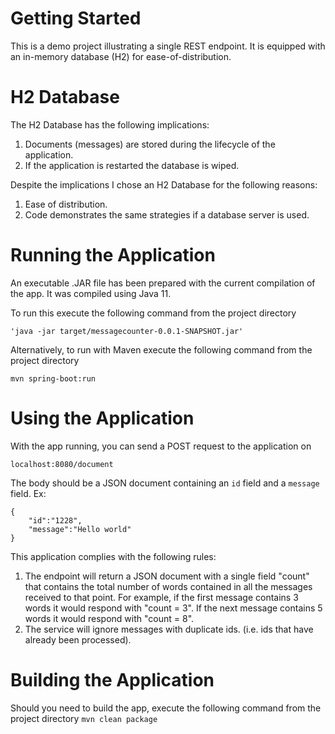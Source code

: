 # Getting Started
This is a demo project illustrating a single REST endpoint.
It is equipped with an in-memory database (H2) for ease-of-distribution.

# H2 Database
The H2 Database has the following implications:
1. Documents (messages) are stored during the lifecycle of the application.
2. If the application is restarted the database is wiped.

Despite the implications I chose an H2 Database for the following reasons:
1. Ease of distribution.
2. Code demonstrates the same strategies if a database server is used.

# Running the Application
An executable .JAR file has been prepared with the current compilation of the app. It was compiled using Java 11.

To run this execute the following command from the project directory

`'java -jar target/messagecounter-0.0.1-SNAPSHOT.jar'`

Alternatively, to run with Maven execute the following command from the project directory

`mvn spring-boot:run`

# Using the Application
With the app running, you can send a POST request to the application on

`localhost:8080/document`

The body should be a JSON document containing an `id` field and a `message` field. Ex:
```
{
	"id":"1228",
	"message":"Hello world"
}
```

This application complies with the following rules:
1. The endpoint will return a JSON document with a single field "count" that contains the total number of words contained in all the messages received to that point. For example, if the first message contains 3 words it would respond with "count = 3". If the next message contains 5 words it would respond with "count = 8".
2. The service will ignore messages with duplicate ids. (i.e. ids that have already been processed).

# Building the Application
Should you need to build the app, execute the following command from the project directory
`mvn clean package`